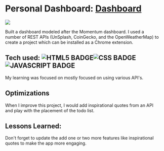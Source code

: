 # Personal Dashboard: <a href="personaldashboardalamomentum.netlify.app/" target="_blank">Dashboard</a>
<a href="personaldashboardalamomentum.netlify.app/" target="_blank"><img src="https://media.giphy.com/media/seC2c9UmIENqX7D1qK/giphy.gif" /></a>

Built a dashboard modeled after the Momentum dashboard. I used a number of REST APIs (UnSplash, CoinGecko, and the OpenWeatherMap) to create a project which can be installed as a Chrome extension.

## Tech used: ![HTML5 BADGE](https://img.shields.io/static/v1?label=|&message=HTML5&color=23555f&style=plastic&logo=html5)![CSS BADGE](https://img.shields.io/static/v1?label=|&message=CSS3&color=285f65&style=plastic&logo=css3)![JAVASCRIPT BADGE](https://img.shields.io/static/v1?label=|&message=JAVASCRIPT&color=3c7f5d&style=plastic&logo=javascript)

My learning was focused on mostly focused on using various API's.

## Optimizations
When I improve this project, I would add inspirational quotes from an API and play with the placement of the todo list.

## Lessons Learned:

Don't forget to update the add one or two more features like inspirational quotes to make the app more engaging.
